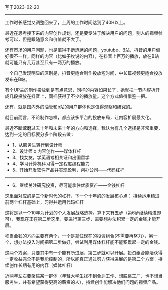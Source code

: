 写于2023-02-20

-----

工作时长感觉又调整回来了，上周的工作时间达到了40H以上。

最近在思考接下来的内容创作规划，还是要专注于解决用户的问题，别人的视频参考可以，但是跟随意义和价值就不大了。

还有市场的用户问题，也是值得不断琢磨的问题，youtube、B站、抖音的用户偏好很不一样，同样的内容（比如子牧说的内容），在抖音上百万的播放，放在B站就可能只有几万甚至只有一两万的播放。

一个自己发现明显的区别是，抖音更适合制作投放短时间，中长篇视频更适合投放发布在B站。

有个UP主的制作投放到是有点意思，同样的内容如果长了，她就把一节内容拆开成几段投放在抖音上，同样获得了不少的播放量。这个方式值得借鉴一把。

还有，就是国内外的油管和b站的用户群体也是值得观察和研究的。

就目前而言，不论制作怎样，都应该多平台的投放布局，让内容扩展最大化。

最近不断琢磨过去十年和未来十年的方向和选择，我认为有几个选择是非常重要，达到一定的目标要分多个阶段去做：
* 1、从服务生转行到设计师
* 2、设计师 x 内容创作——媒体杠杆
* 3、找女友，学英语考相关证和出国留学
* 4、学习计算机科习得一定程度编程能力
* 5、开始开发软件产品并实现盈利，创办公司——代码杠杆
----
* 6、继续关注研究投资，尽可能拿住优质资产——金钱杠杆

这里面对应的是三个新时代的杠杆，下一个十年的的发展核心点：
持续运用精进前两个杠杆基础上，习得并运用代码杠杆

这将是以一个10年为计划的个人发展战略选择。算下来有五步（第6步继续精进即可），我现在正在第二步这里，要进行第三步，需要想办法积累一定的金钱才能开展。

积累金钱的方向主要有两个，一个是拿住现在的投资组合(不需要再努力），另一个，想办法投入时间把第二步做好，尝试利用媒体杠杆能不能积累起一定的金钱。

这两个方案，只要其中有一个能有所进展，第三步就可以开展。投资组合能活获得一定收益完全不是我能控制的，所以能真正通过努力获得进展的是第二个方案：持续创作长期有用的内容（媒体杠杆）

近两年左右要聚焦某一群体（年轻大学生找不到合适工作、想脱离工厂、也不想当服务生，并有希望获得更高的薪资的人），持续创作能解决他们问题的视频产品。 
